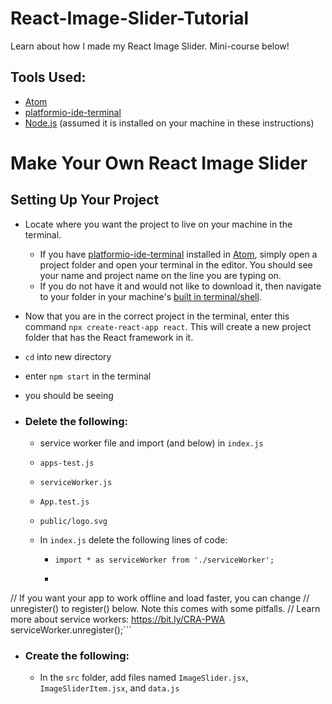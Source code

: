 # React-Image-Slider-Tutorial
Learn about how I made my React Image Slider. Mini-course below!

## Tools Used:
- [Atom](https://atom.io/)
- [platformio-ide-terminal](https://atom.io/packages/platformio-ide-terminal)
- [Node.js](https://nodejs.org/en/) (assumed it is installed on your machine in these instructions)



# Make Your Own React Image Slider

## Setting Up Your Project

<!-- - [Clone this project](https://help.github.com/en/github/creating-cloning-and-archiving-repositories/cloning-a-repository) onto your own machine. -->

- Locate where you want the project to live on your machine in the terminal.
  - If you have [platformio-ide-terminal](https://atom.io/packages/platformio-ide-terminal) installed in [Atom](https://atom.io/), simply open a project folder and open your terminal in the editor. You should see your name and project name on the line you are typing on.
  - If you do not have it and would not like to download it, then navigate to your folder in your machine's [built in terminal/shell](https://www.macworld.com/article/2042378/master-the-command-line-navigating-files-and-folders.html).


- Now that you are in the correct project in the terminal, enter this command `npx create-react-app react`. This will create a new project folder that has the React framework in it.

- `cd` into new directory

- enter `npm start` in the terminal
- you should be seeing 

- ### Delete the following:
  - service worker file and import (and below) in `index.js`

  - `apps-test.js`
  - `serviceWorker.js`
  - `App.test.js`
  - `public/logo.svg`
  - In `index.js` delete the following lines of code:
    - `import * as serviceWorker from './serviceWorker';`
    - ```
// If you want your app to work offline and load faster, you can change
// unregister() to register() below. Note this comes with some pitfalls.
// Learn more about service workers: https://bit.ly/CRA-PWA
serviceWorker.unregister();```


- ### Create the following:
  - In the `src` folder, add files named `ImageSlider.jsx`, `ImageSliderItem.jsx`, and `data.js`
